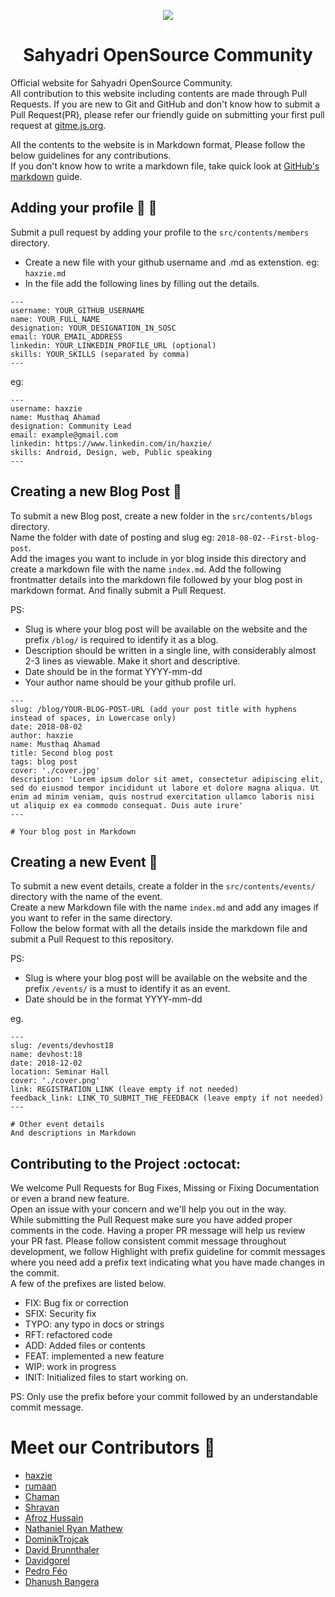 
<p align="center">
<img src="https://raw.githubusercontent.com/haxzie/sosc-website/master/src/images/logo_main.png"/>
</p>
<h1 align="center">Sahyadri OpenSource Community</h1>

Official website for Sahyadri OpenSource Community.  
All contribution to this website including contents are made through Pull Requests. If you are new to Git and GitHub and don't know how to submit a Pull Request(PR), please refer our friendly guide on submitting your first pull request at [gitme.js.org](https://gitme.js.org).  

All the contents to the website is in Markdown format, Please follow the below guidelines for any contributions.  
If you don't know how to write a markdown file, take quick look at [GitHub's markdown](https://guides.github.com/features/mastering-markdown/) guide.

## Adding your profile :boy: :girl:
Submit a pull request by adding your profile to the `src/contents/members` directory.  
- Create a new file with your github username and .md as extenstion. eg: `haxzie.md`
- In the file add the following lines by filling out the details.
```
---
username: YOUR_GITHUB_USERNAME
name: YOUR_FULL_NAME
designation: YOUR_DESIGNATION_IN_SOSC
email: YOUR_EMAIL_ADDRESS
linkedin: YOUR_LINKEDIN_PROFILE_URL (optional)
skills: YOUR_SKILLS (separated by comma)
---
```

eg:
```
---
username: haxzie
name: Musthaq Ahamad
designation: Community Lead
email: example@gmail.com
linkedin: https://www.linkedin.com/in/haxzie/
skills: Android, Design, web, Public speaking
---
```

## Creating a new Blog Post :memo:
To submit a new Blog post, create a new folder in the `src/contents/blogs` directory.  
Name the folder with date of posting and slug eg: `2018-08-02--First-blog-post`.  
Add the images you want to include in yor blog inside this directory and create a markdown file with the name `index.md`.
Add the following frontmatter details into the markdown file followed by your blog post in markdown format.
And finally submit a Pull Request.

PS: 
- Slug is where your blog post will be available on the website and the prefix `/blog/` is required to identify it as a blog.
- Description should be written in a single line, with considerably almost 2-3 lines as viewable. Make it short and descriptive. 
- Date should be in the format YYYY-mm-dd
- Your author name should be your github profile url.

```
---
slug: /blog/YOUR-BLOG-POST-URL (add your post title with hyphens instead of spaces, in Lowercase only)
date: 2018-08-02
author: haxzie
name: Musthaq Ahamad
title: Second blog post
tags: blog post
cover: './cover.jpg'
description: 'Lorem ipsum dolor sit amet, consectetur adipiscing elit, sed do eiusmod tempor incididunt ut labore et dolore magna aliqua. Ut enim ad minim veniam, quis nostrud exercitation ullamco laboris nisi ut aliquip ex ea commodo consequat. Duis aute irure'
---

# Your blog post in Markdown
```

## Creating a new Event :triangular_flag_on_post:
To submit a new event details, create a folder in the `src/contents/events/` directory with the name of the event.  
Create a new Markdown file with the name `index.md` and add any images if you want to refer in the same directory.  
Follow the below format with all the details inside the markdown file and submit a Pull Request to this repository.

PS: 
- Slug is where your blog post will be available on the website and the prefix `/events/` is a must to identify it as an event.
- Date should be in the format YYYY-mm-dd

eg.
```
---
slug: /events/devhost18
name: devhost:18
date: 2018-12-02
location: Seminar Hall
cover: './cover.png'
link: REGISTRATION_LINK (leave empty if not needed)
feedback_link: LINK_TO_SUBMIT_THE_FEEDBACK (leave empty if not needed)
---

# Other event details
And descriptions in Markdown
```
## Contributing to the Project :octocat:
We welcome Pull Requests for Bug Fixes, Missing or Fixing Documentation or even a brand new feature.  
Open an issue with your concern and we'll help you out in the way.  
While submitting the Pull Request make sure you have added proper comments in the code. Having a proper PR message will help us review your PR fast. Please follow consistent commit message throughout development, we follow Highlight with prefix guideline for commit messages where you need add a prefix text indicating what you have made changes in the commit.  
A few of the prefixes are listed below.
- FIX: Bug fix or correction
- SFIX: Security fix
- TYPO: any typo in docs or strings
- RFT: refactored code
- ADD: Added files or contents
- FEAT: implemented a new feature
- WIP: work in progress
- INIT: Initialized files to start working on. 

PS: Only use the prefix before your commit followed by an understandable commit message.

# Meet our Contributors :tada:
- [haxzie](https://github.com/haxzie)
- [rumaan](https://github.com/rumaan)
- [Chaman](https://github.com/chaman-k)
- [Shravan](https://github.com/shravan1998)
- [Afroz Hussain](https://github.com/coderhawk999)
- [Nathaniel Ryan Mathew](https://github.com/nathanielmathew)
- [DominikTrojcak](https://github.com/DominikTrojcak)
- [David Brunnthaler](https://github.com/davidbru)
- [Davidgorel](https://github.com/davidgorel)
- [Pedro Féo](https://github.com/phe0)
- [Dhanush Bangera](https://github.com/dhanushp)
